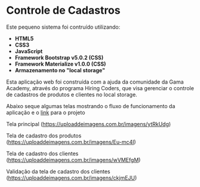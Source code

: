 # Controle de Cadastros
Este pequeno sistema foi contruído utilizando:

- **HTML5**
- **CSS3**
- **JavaScript**
- **Framework Bootstrap v5.0.2 (CSS)**
- **Framework Materialize v1.0.0 (CSS)**
- **Armazenamento no "local storage"**

Esta aplicação web foi construída com a ajuda da comunidade da Gama Academy, através do programa Hiring Coders, que visa gerenciar o controle de cadastros de produtos e clientes no local storage.

Abaixo seque algumas telas mostrando o fluxo de funcionamento da aplicação e o <a href="#">link</a> para o projeto

Tela principal
(https://uploaddeimagens.com.br/imagens/ytRkUdg)

Tela de cadastro dos produtos
(https://uploaddeimagens.com.br/imagens/Eu-mc4I)

Tela de cadastro dos clientes
(https://uploaddeimagens.com.br/imagens/wVMEfgM)

Validação da tela de cadastro dos clientes
(https://uploaddeimagens.com.br/imagens/ckjmEJU)

